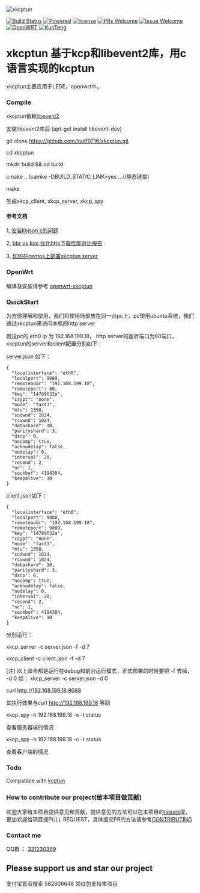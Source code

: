 ![xkcptun](https://github.com/liudf0716/xkcptun/blob/master/logo-big.png)

[![Build Status][1]][2] 
[![Powered][3]][4]
[![license][5]][6]
[![PRs Welcome][7]][8]
[![Issue Welcome][9]][10]
[![OpenWRT][11]][12]
[![KunTeng][13]][14]

[1]: https://img.shields.io/travis/liudf0716/xkcptun.svg?style=plastic
[2]: https://travis-ci.org/liudf0716/xkcptun
[3]: https://img.shields.io/badge/KCP-Powered-blue.svg?style=plastic
[4]: https://github.com/skywind3000/kcp
[5]: https://img.shields.io/badge/license-GPLV3-brightgreen.svg?style=plastic
[6]: https://github.com/KunTengRom/xfrp/blob/master/LICENSE
[7]: https://img.shields.io/badge/PRs-welcome-brightgreen.svg?style=plastic
[8]: https://github.com/liudf0716/xkcptun/pulls
[9]: https://img.shields.io/badge/Issues-welcome-brightgreen.svg?style=plastic
[10]: https://github.com/liudf0716/xkcptung/issues/new
[11]: https://img.shields.io/badge/Platform-%20OpenWRT%20%7CLEDE%20%7CCentOS%20-brightgreen.svg?style=plastic
[12]: https://github.com/gigibox/openwrt-xkcptun
[13]: https://img.shields.io/badge/KunTeng-Inside-blue.svg?style=plastic
[14]: http://rom.kunteng.org

# xkcptun 基于kcp和libevent2库，用c语言实现的kcptun

xkcptun主要应用于LEDE，openwrt中。

### Compile

xkcptun依赖[libevent2](https://github.com/libevent/libevent)

安装libevent2库后 (apt-get install libevent-dev)

git clone https://github.com/liudf0716/xkcptun.git

cd xkcptun

mkdir build && cd build

cmake .. (camke -DBUILD_STATIC_LINK=yes .. //静态链接)

make


生成xkcp_client, xkcp_server, xkcp_spy

#### 参考文档

1, [安装libjson c的问题](https://github.com/liudf0716/xkcptun/wiki/%E5%AE%89%E8%A3%85libjson-c%E7%9A%84%E9%97%AE%E9%A2%98)

2, [bbr vs kcp  优化http下载性能对比报告](https://github.com/liudf0716/xkcptun/wiki/bbr-vs-kcp-%E4%BC%98%E5%8C%96http%E4%B8%8B%E8%BD%BD%E6%80%A7%E8%83%BD%E5%AF%B9%E6%AF%94%E6%8A%A5%E5%91%8A)

3, [如何在centos上部署xkcptun server](https://github.com/liudf0716/xkcptun/pull/11)

### OpenWrt
编译及安装请参考 [openwrt-xkcptun](https://github.com/gigibox/openwrt-xkcptun)

### QuickStart

为方便理解和使用，我们将使用场景放在同一台pc上，pc使用ubuntu系统，我们通过xkcptun来访问本机的http server

假设pc的 eth0 ip 为 192.168.199.18， http server的监听端口为80端口，xkcptun的server和client配置分别如下：

server.json 如下：
```
{
  "localinterface": "eth0",
  "localport": 9089,
  "remoteaddr": "192.168.199.18",
  "remoteport": 80,
  "key": "14789632a",
  "crypt": "none",
  "mode": "fast3",
  "mtu": 1350,
  "sndwnd": 1024,
  "rcvwnd": 1024,
  "datashard": 10,
  "parityshard": 3,
  "dscp": 0,
  "nocomp": true,
  "acknodelay": false,
  "nodelay": 0,
  "interval": 20,
  "resend": 2,
  "nc": 1,
  "sockbuf": 4194304,
  "keepalive": 10
}
```

client.json如下：
```
{
  "localinterface": "eth0",
  "localport": 9088,
  "remoteaddr": "192.168.199.18",
  "remoteport": 9089,
  "key": "14789632a",
  "crypt": "none",
  "mode": "fast3",
  "mtu": 1350,
  "sndwnd": 1024,
  "rcvwnd": 1024,
  "datashard": 10,
  "parityshard": 3,
  "dscp": 0,
  "nocomp": true,
  "acknodelay": false,
  "nodelay": 0,
  "interval": 20,
  "resend": 2,
  "nc": 1,
  "sockbuf": 4194304,
  "keepalive": 10
}
```

分别运行：

xkcp_server -c server.json -f -d 7

xkcp_client -c client.json -f -d 7


[注] 以上命令都是运行在debug和前台运行模式，正式部署的时候要把 -f 去掉， -d 0 如： xkcp_server -c server.json -d 0

curl http://192.168.199.18:9088

其执行效果与curl http://192.168.199.18 等同


xkcp_spy -h 192.168.199.18 -s -t status

查看服务器端的情况

xkcp_spy -h 192.168.199.18 -c -t status

查看客户端的情况

### Todo

Compatible with [kcptun](https://github.com/xtaci/kcptun)



### How to contribute our project(给本项目做贡献)


欢迎大家给本项目提供意见和贡献，提供意见的方法可以在本项目的[Issues](https://github.com/liudf0716/xkcptun/issues/new)提，更加欢迎给项目提PULL REQUEST，具体提交PR的方法请参考[CONTRIBUTING](https://github.com/liudf0716/xkcptun/blob/master/CONTRIBUTING.md)


### Contact me 

QQ群 ： [331230369](https://jq.qq.com/?_wv=1027&k=47QGEhL)


## Please support us and star our project
支付宝首页搜索 582806648 领红包支持本项目
